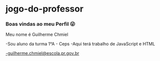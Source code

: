 # jogo-do-professor
### Boas vindas ao meu Perfil 😜
Meu nome é Guilherme Chmiel

-Sou aluno da turma 1°A - Ceps
-Aqui terá trabalho de JavaScript e HTML

-guilherme.chmiel@escola.pr.gov.br
